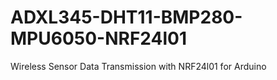 # ADXL345-DHT11-BMP280-MPU6050-NRF24l01
Wireless Sensor Data Transmission with NRF24l01 for Arduino
